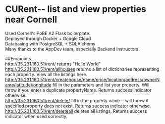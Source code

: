 # CURent-- list and view properties near Cornell

Used Cornell's PoBE A2 Flask boilerplate.  
Deployed through Docker + Google Cloud  
Databasing with PostgreSQL + SQLAlchemy  
Many thanks to the AppDev team, especially Backend instructors.

##Endpoints  
http://35.231.160.51/rent/ returns "Hello World"  
http://35.231.160.51/rent/allhouses returns a list of dictionaries representing each property. View all the listings here.  
http://35.231.160.51/rent/createhouse/name/price/location/address/ownerName/latitude/longitude
  fill in the parameters and list your property. Will throw if you enter a duplicate propertyName. Returns success indicator otherwise.   
http://35.231.160.51/rent/delete/<name> fill in the property name-- will throw if specified property does not exist. Returns success indicator otherwise.  
http://35.231.160.51/rent/deleteall deletes all listings. Returns success indicator when used correctly.
